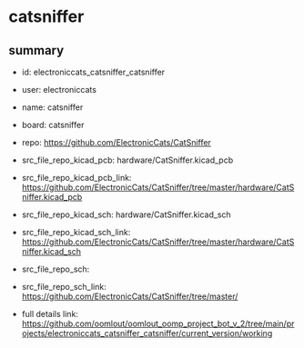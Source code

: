 # catsniffer
 
## summary 
* id: electroniccats_catsniffer_catsniffer
* user: electroniccats
* name: catsniffer
* board: catsniffer
* repo: https://github.com/ElectronicCats/CatSniffer
* src_file_repo_kicad_pcb: hardware/CatSniffer.kicad_pcb
* src_file_repo_kicad_pcb_link: https://github.com/ElectronicCats/CatSniffer/tree/master/hardware/CatSniffer.kicad_pcb
* src_file_repo_kicad_sch: hardware/CatSniffer.kicad_sch
* src_file_repo_kicad_sch_link: https://github.com/ElectronicCats/CatSniffer/tree/master/hardware/CatSniffer.kicad_sch

* src_file_repo_sch: 
* src_file_repo_sch_link: https://github.com/ElectronicCats/CatSniffer/tree/master/
* full details link: https://github.com/oomlout/oomlout_oomp_project_bot_v_2/tree/main/projects/electroniccats_catsniffer_catsniffer/current_version/working  






